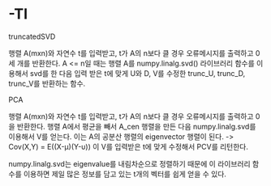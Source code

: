 # -TI
truncatedSVD

 행렬 A(mxn)와 자연수 t를 입력받고, t가 A의 n보다 클 경우 오류메시지를 출력하고 0 세 개를 반환한다.
 A <= n일 때는 행렬 A를 numpy.linalg.svd() 라이브러리 함수를 이용해서 svd를 한 다음
 입력 받은 t에 맞게 U와 D, V를 수정한 trunc_U, trunc_D, trunc_V를 반환하는 함수.
 
PCA

 행렬 A(mxn)와 자연수 t를 입력받고, t가 A의 n보다 클 경우 오류메시지를 출력하고 0 을 반환한다.
 행렬 A에서 평균을 빼서 A_cen 행렬을 만든 다음 numpy.linalg.svd를 이용해서 V를 얻는다.
 이는 A의 공분산 행렬의 eigenvector 행렬이 된다. -> Cov(X,Y) = E((X-μ)(Y-υ))
 이 V를 입력받은 t에 맞게 수정해서 PCV를 리턴한다.


numpy.linalg.svd는 eigenvalue를 내림차순으로 정렬하기 때문에 이 라이브러리 함수를 이용하면
제일 많은 정보를 담고 있는 t개의 벡터를 쉽게 얻을 수 있다.
